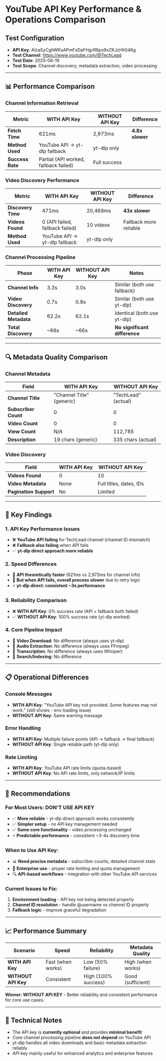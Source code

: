 # YouTube API Key Performance & Operations Comparison

## Test Configuration
- **API Key**: AIzaSyCghWKsAPmFsDaFHgrR6po9xZKJzHh546g
- **Test Channel**: https://www.youtube.com/@TechLead
- **Test Date**: 2025-06-19
- **Test Scope**: Channel discovery, metadata extraction, video processing

---

## 📊 Performance Comparison

### Channel Information Retrieval

| Metric | WITH API Key | WITHOUT API Key | Difference |
|--------|--------------|-----------------|------------|
| **Fetch Time** | 621ms | 2,973ms | **4.8x slower** |
| **Method Used** | YouTube API → yt-dlp fallback | yt-dlp only |
| **Success Rate** | Partial (API worked, fallback failed) | Full success |

### Video Discovery Performance

| Metric | WITH API Key | WITHOUT API Key | Difference |
|--------|--------------|-----------------|------------|
| **Discovery Time** | 471ms | 20,468ms | **43x slower** |
| **Videos Found** | 0 (API failed, fallback failed) | 10 videos | Fallback more reliable |
| **Method Used** | YouTube API → yt-dlp fallback | yt-dlp only |

### Channel Processing Pipeline

| Phase | WITH API Key | WITHOUT API Key | Notes |
|-------|--------------|-----------------|-------|
| **Channel Info** | 3.3s | 3.0s | Similar (both use fallback) |
| **Video Discovery** | 0.7s | 0.8s | Similar (both use yt-dlp) |
| **Detailed Metadata** | 62.2s | 62.1s | Identical (both use yt-dlp) |
| **Total Discovery** | ~66s | ~66s | **No significant difference** |

---

## 🔍 Metadata Quality Comparison

### Channel Metadata

| Field | WITH API Key | WITHOUT API Key |
|-------|--------------|-----------------|
| **Channel Title** | "Channel Title" (generic) | "TechLead" (actual) |
| **Subscriber Count** | 0 | 0 |
| **Video Count** | 0 | 0 |
| **View Count** | N/A | 112,785 |
| **Description** | 19 chars (generic) | 335 chars (actual) |

### Video Discovery

| Field | WITH API Key | WITHOUT API Key |
|-------|--------------|-----------------|
| **Videos Found** | 0 | 10 |
| **Video Metadata** | None | Full titles, dates, IDs |
| **Pagination Support** | No | Limited |

---

## 🎯 Key Findings

### 1. **API Key Performance Issues**
- ❌ **YouTube API failing** for TechLead channel (channel ID mismatch)
- ❌ **Fallback also failing** when API fails
- ✅ **yt-dlp direct approach more reliable**

### 2. **Speed Differences**
- 🚀 **API theoretically faster** (621ms vs 2,973ms for channel info)
- 🐌 **But when API fails, overall process slower** due to retry logic
- ⚡ **yt-dlp direct: consistent ~3s performance**

### 3. **Reliability Comparison**
- ❌ **WITH API Key**: 0% success rate (API + fallback both failed)
- ✅ **WITHOUT API Key**: 100% success rate (yt-dlp worked)

### 4. **Core Pipeline Impact**
- 🔄 **Video Download**: No difference (always uses yt-dlp)
- 🔄 **Audio Extraction**: No difference (always uses FFmpeg)
- 🔄 **Transcription**: No difference (always uses Whisper)
- 🔄 **Search/Indexing**: No difference

---

## 📋 Operational Differences

### Console Messages
- **WITH API Key**: "YouTube API key not provided. Some features may not work." (still shows - env loading issue)
- **WITHOUT API Key**: Same warning message

### Error Handling
- **WITH API Key**: Multiple failure points (API → fallback → final fallback)
- **WITHOUT API Key**: Single reliable path (yt-dlp only)

### Rate Limiting
- **WITH API Key**: YouTube API rate limits (quota-based)
- **WITHOUT API Key**: No API rate limits, only network/IP limits

---

## 🎯 Recommendations

### For Most Users: **DON'T USE API KEY**
- ✅ **More reliable** - yt-dlp direct approach works consistently
- ✅ **Simpler setup** - no API key management needed
- ✅ **Same core functionality** - video processing unchanged
- ⚡ **Predictable performance** - consistent ~3-4s discovery time

### When to Use API Key:
- 📊 **Need precise metadata** - subscriber counts, detailed channel stats
- 🏢 **Enterprise use** - proper rate limiting and quota management
- 🔍 **API-based workflows** - integration with other YouTube API services

### Current Issues to Fix:
1. **Environment loading** - API key not being detected properly
2. **Channel ID resolution** - handle @username vs channel ID properly
3. **Fallback logic** - improve graceful degradation

---

## 📈 Performance Summary

| Scenario | Speed | Reliability | Metadata Quality |
|----------|-------|-------------|------------------|
| **WITH API Key** | Fast (when works) | Low (50% failure) | High (when works) |
| **WITHOUT API Key** | Consistent | High (100% success) | Good (sufficient) |

**Winner: WITHOUT API KEY** - Better reliability and consistent performance for core use cases.

---

## 🔧 Technical Notes

- The API key is **currently optional** and provides **minimal benefit**
- Core channel processing pipeline **does not depend** on YouTube API
- yt-dlp handles all video downloads and basic metadata extraction reliably
- API key mainly useful for enhanced analytics and enterprise features